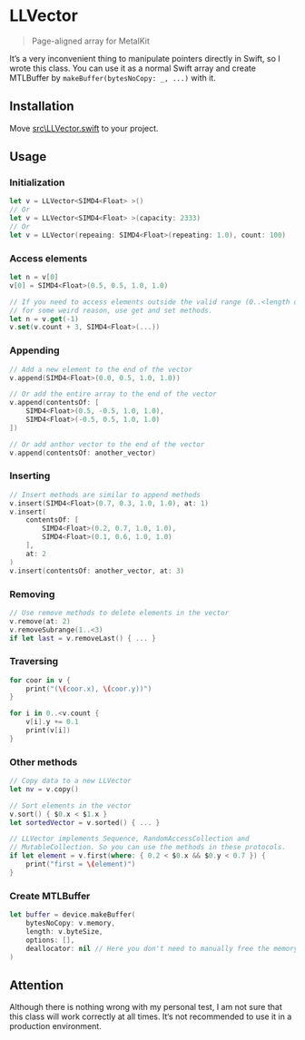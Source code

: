 # LLVector
> Page-aligned array for MetalKit

It’s a very inconvenient thing to manipulate pointers directly in Swift, so I wrote this class. You can use it as a normal Swift array and create MTLBuffer by `makeBuffer(bytesNoCopy: _, ...)` with it.

## Installation
Move [src\LLVector.swift](https://github.com/LiulietLee/LLVector/blob/master/src/LLVector.swift) to your project.

## Usage
### Initialization
```swift
let v = LLVector<SIMD4<Float> >()
// Or
let v = LLVector<SIMD4<Float> >(capacity: 2333)
// Or
let v = LLVector(repeaing: SIMD4<Float>(repeating: 1.0), count: 100)
```
### Access elements
```swift
let n = v[0]
v[0] = SIMD4<Float>(0.5, 0.5, 1.0, 1.0)

// If you need to access elements outside the valid range (0..<length of the vector)
// for some weird reason, use get and set methods.
let n = v.get(-1)
v.set(v.count + 3, SIMD4<Float>(...))
```
### Appending
```swift
// Add a new element to the end of the vector
v.append(SIMD4<Float>(0.0, 0.5, 1.0, 1.0))

// Or add the entire array to the end of the vector
v.append(contentsOf: [
    SIMD4<Float>(0.5, -0.5, 1.0, 1.0),
    SIMD4<Float>(-0.5, 0.5, 1.0, 1.0)
])

// Or add anthor vector to the end of the vector
v.append(contentsOf: another_vector)
```
### Inserting
```swift
// Insert methods are similar to append methods
v.insert(SIMD4<Float>(0.7, 0.3, 1.0, 1.0), at: 1)
v.insert(
    contentsOf: [
        SIMD4<Float>(0.2, 0.7, 1.0, 1.0),
        SIMD4<Float>(0.1, 0.6, 1.0, 1.0)
    ],
    at: 2
)
v.insert(contentsOf: another_vector, at: 3)
```
### Removing
```swift
// Use remove methods to delete elements in the vector
v.remove(at: 2)
v.removeSubrange(1..<3)
if let last = v.removeLast() { ... }
```
### Traversing
```swift
for coor in v {
    print("(\(coor.x), \(coor.y))") 
}

for i in 0..<v.count {
    v[i].y += 0.1
    print(v[i])
}
```
### Other methods
```swift
// Copy data to a new LLVector
let nv = v.copy()

// Sort elements in the vector
v.sort() { $0.x < $1.x }
let sortedVector = v.sorted() { ... }

// LLVector implements Sequence, RandomAccessCollection and
// MutableCollection. So you can use the methods in these protocols.
if let element = v.first(where: { 0.2 < $0.x && $0.y < 0.7 }) {
    print("first = \(element)")
}
```
### Create MTLBuffer
```swift
let buffer = device.makeBuffer(
    bytesNoCopy: v.memory,
    length: v.byteSize,
    options: [],
    deallocator: nil // Here you don't need to manually free the memory
)
```

## Attention
Although there is nothing wrong with my personal test, I am not sure that this class will work correctly at all times. It‘s not recommended to use it in a production environment.
